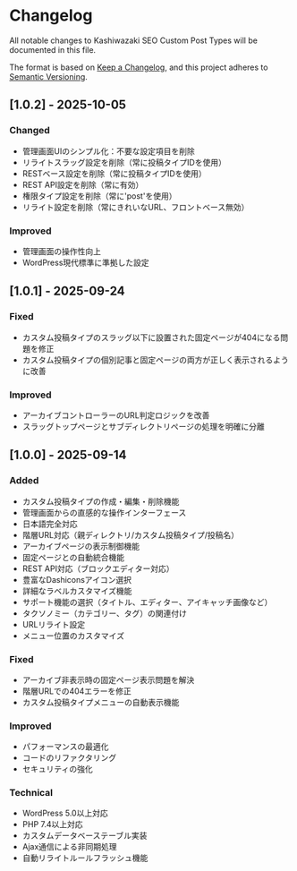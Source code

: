 # Changelog

All notable changes to Kashiwazaki SEO Custom Post Types will be documented in this file.

The format is based on [Keep a Changelog](https://keepachangelog.com/en/1.0.0/),
and this project adheres to [Semantic Versioning](https://semver.org/spec/v2.0.0.html).

## [1.0.2] - 2025-10-05

### Changed
- 管理画面UIのシンプル化：不要な設定項目を削除
- リライトスラッグ設定を削除（常に投稿タイプIDを使用）
- RESTベース設定を削除（常に投稿タイプIDを使用）
- REST API設定を削除（常に有効）
- 権限タイプ設定を削除（常に'post'を使用）
- リライト設定を削除（常にきれいなURL、フロントベース無効）

### Improved
- 管理画面の操作性向上
- WordPress現代標準に準拠した設定

## [1.0.1] - 2025-09-24

### Fixed
- カスタム投稿タイプのスラッグ以下に設置された固定ページが404になる問題を修正
- カスタム投稿タイプの個別記事と固定ページの両方が正しく表示されるように改善

### Improved
- アーカイブコントローラーのURL判定ロジックを改善
- スラッグトップページとサブディレクトリページの処理を明確に分離

## [1.0.0] - 2025-09-14

### Added
- カスタム投稿タイプの作成・編集・削除機能
- 管理画面からの直感的な操作インターフェース
- 日本語完全対応
- 階層URL対応（親ディレクトリ/カスタム投稿タイプ/投稿名）
- アーカイブページの表示制御機能
- 固定ページとの自動統合機能
- REST API対応（ブロックエディター対応）
- 豊富なDashiconsアイコン選択
- 詳細なラベルカスタマイズ機能
- サポート機能の選択（タイトル、エディター、アイキャッチ画像など）
- タクソノミー（カテゴリー、タグ）の関連付け
- URLリライト設定
- メニュー位置のカスタマイズ

### Fixed
- アーカイブ非表示時の固定ページ表示問題を解決
- 階層URLでの404エラーを修正
- カスタム投稿タイプメニューの自動表示機能

### Improved
- パフォーマンスの最適化
- コードのリファクタリング
- セキュリティの強化

### Technical
- WordPress 5.0以上対応
- PHP 7.4以上対応
- カスタムデータベーステーブル実装
- Ajax通信による非同期処理
- 自動リライトルールフラッシュ機能